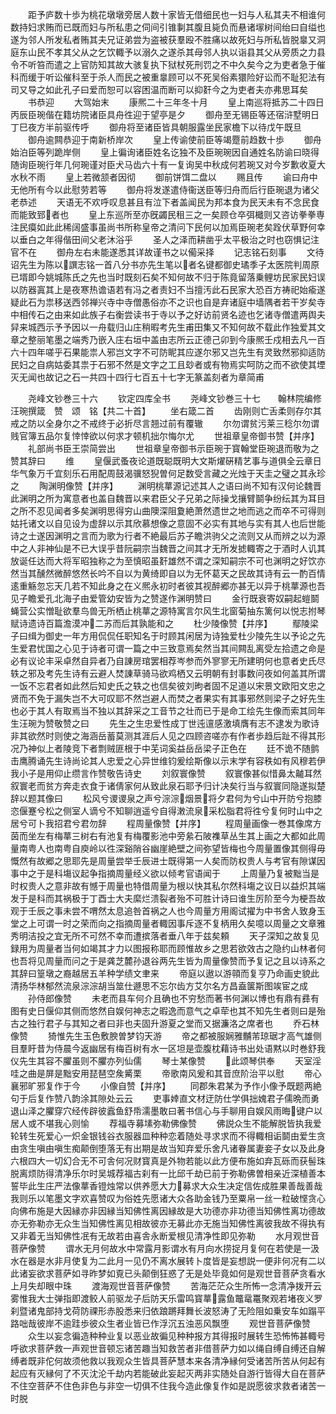 <!-- { "loadSidebar": true } -->
　　距予庐数十歩为桃花墩墩旁居人数十家皆无借细民也一妇与人私其夫不相谁何数持妇求贿而已既而妇与所私患之伺间引锥剚其腹且毙负而悬诸塜树间绐曰自缢也遂为邻人所发私者贿其夫兄证弟尝为盗被获羣殴不胜痛以故死妇与所私皆脱辠又洞庭东山民不孝其父从之乞饮輙予以溺久之遂杀其母邻人执以诣县其父从旁质之力县令不听笞而遣之上官防知其故大骇复执下狱杖死刑罚之不中久矣今之为吏者急于催科而缓于听讼催科至于杀人而民之被重辠顾可以不死吴俗素獧险好讼而不耻犯法有司又导之如此孔子曰爱而恕可以容困温而断可以抑姧今之为吏者夫亦弗思耳矣
　　书恭迎
　　大驾始末
　　康熈二十三年冬十月
　　皇上南巡将抵苏二十四日丙辰臣琬偕在籍坊院诸臣具舟徃迎于望亭是夕
　　御舟至无锡臣等还宿浒墅明日丁巳夜方半前驱传呼
　　御舟将至诸臣皆具朝服露坐民家檐下以待戊午既旦
　　御舟逾闗恭迎于南新桥岸次
　　皇上传谕使前臣等竭蹷前趋数十歩
　　御舟始泊臣等列跪岸侧
　　皇上徧询诸臣姓名讫独不及臣琬琬因自通姓名防谕曰晓得随询臣琬行年几何琬谨对臣犬马齿六十有一复询吴中秋成何若琬又对今岁歉收夏大水秋不雨
　　皇上若微颔者因彻
　　御前饼饵二盘以
　　赐且传
　　谕曰舟中无他所有今以此慰劳若等
　　御舟将发遂遣侍衞送臣等归舟而后行臣琬退为诸父老恭述
　　天语无不欢呼叹息甚且有泣下者盖闻民为邦本食为民天未有不念民食而能致郅者也
　　皇上东巡所至亦旣蠲民租三之一矣顾仓卒弭檝则又咨访拳拳専注民瘼如此此稀阔盛事虽尚书所称皇帝之清问下民何以加焉臣琬老矣跧伏草野何幸以垂白之年得偕田间父老沐浴乎
　　圣人之泽而耕凿乎太平极治之时也窃惧记注官不在
　　御舟左右未能遂悉其详故谨书之以僃采择
　　记志铭石刻事
　　文待诏先生为陈以譔志铭一首八分书亦先生笔以者名键都御史璚季子太医院判周原已壻即今姚城陈氏之先也当时既刻石矣不知何故不归于陈竟留落乗鲤坊民家民妇误以防器寘其上是夜寒热谵语若有冯之者责妇不当擅汚此石民家大恐百方祷祀始瘉遂疑此石为祟移送西邻禅兴寺中寺僧愚俗亦不之识也自是弃诸庭中墙隅者若干岁矣寺中相传石之由来如此族子右衡尝读书于寺以予之好访前贤名迹也乞诸寺僧遣两舆夫舁来城西示予予因以一舟载归山庄稍暇考先生甫田集又不知何故不载此作独爱其文章之整丽笔墨之端秀乃嵌入庄右垣中盖由志所云正德己卯到今康熈壬戍相去凡一百六十四年嗟乎石果能祟人邪岂文字不可防眤其应遂尔邪又岂先生有灵致然邪抑适防民妇之自病姑委其祟于石邪不然是文字之工且玅者或有物焉实呵防之而不欲使其堙灭无闻也故记之石一共四十四行七百五十七字无篆盖刻者为章简甫













　　尧峰文钞巻三十六
　　钦定四库全书
　　尧峰文钞巻三十七　　翰林院编修汪琬撰箴　赞　颂　铭【共二十首】
　　坐右箴二首
　　齿刚则亡舌柔则存尔其戒之防以全身尔之不戒终于必折尽言翘过前有覆辙
　　尔勿谓贫污莱三稔尔勿谓贱官簿五品尔复悻悻欲以何求才顿机拙尔悔尔尤
　　世祖章皇帝御书赞【并序】
　　礼部尚书臣王崇简尝出
　　世祖章皇帝御书示臣琬于寳翰堂臣琬退而敬为之赞其辞曰
　　维
　　皇偃武蚤夜论道既聪既明大文斯燿硏精艺事与道俱全云章日华气象万千宜刻乐石用配周鼓渴骥怒猊曽何足数受言藏之光烛于天圭之璧之其永珍之
　　陶渊明像赞【并序】
　　渊明桃蕐源记述其人之语曰尚不知有汉何论魏晋此渊明之所为寓意者也盖自魏晋以来君臣父子兄弟之际操戈攘臂鬬争纷纭其为耳目之所不忍见闻者多矣渊明思得穷山曲隩深阻夐絶萧然遗世之地而逃之而卒不可得则姑托诸文以自见设为虚辞以示其欣慕想像之意固不必实有其地与实有其人也后世能诗之士遂因渊明之言而为歌为行者不絶最后苏子瞻洪驹父之流则又从而辨之以为源中之人非神仙是不已大误乎昔阮嗣宗当魏晋之间其才无所发摅輙寄之于酒时人讥其放诞任达而大将军昭独称之为至慎昭虽姧雄然不谓之深知嗣宗不可也渊明之好饮亦然当其醺然微醉悠然长吟不自以为黄绮即自以为无怀葛天之民故其诗有云一酌百情逺重觞忽忘天几若不知此身之在义熈永初时者彼其视醉郷亦甚无以异于桃蕐源也吾见子瞻爱孔北海子由爱管幼安皆为之赞遂作渊明赞曰
　　金行既衰寄奴嗣起螘鬬蝇营公实憎耻欲羣鸟兽无所栖止桃蕐之源特寓言尔风生北窗菊抽东篱何以悦志拊琴赋诗遗诗百篇澹漠冲二苏而后其孰能和之
　　杜少陵像赞【并序】
　　鄢陵梁子曰缉为御史一年方用侃侃任职知名于时顾其闲居为诗独爱杜少陵先生以予论之先生爱君忧国之心见于诗者可谓一篇之中三致意焉矣然当其间闗乱离受左拾遗之命是必有议论丰采卓然自异者乃自諌房琯罢相荐岑参而外寥寥无所建明何也意者史氏尽轶之邪及考先生诗有云避人焚諌草骑马欲鸡栖又云明朝有封事数问夜如何盖其所谓一饭不忘君者如此然后知史氏之轶之也信矣彼刘昫者固不足道以宋景文欧阳文忠之贤而不免于漏失岂不大可叹耶不然岂避人而焚之者果实有其事邪然则梁子之好先生也必于其人有取焉当不独以其辞采之工音节之壮而已于是命工绘先生像而索其同年生汪琬为赞敬赞之曰
　　先生之生忠爱性成丁世迍邅感激填膺有志不逮发为歌诗非其欲然时则使之海涵岳蓄莫测其涯后人见之四顾咨嗟亦有作者歩趋后趾不得其形况乃神似上者陵竞下者剽贼匪根于中芜词奚益岳岳梁子正色在
　　廷不诡不随鹯击鹰腾诵先生诗尚论其人忠爱之心异世维钧爰绘斯像以示末学有容秩如有风穆若伊我小子是用仰止缵言作赞敬告诗史
　　刘叙寰像赞
　　叙寰像甚似惜鼻太齇耳然叙寰老而贫方奔走衣食于诸倩家何从致此泉石耶予归计决矣行当与叙寰同隐遂拟楚辞以题其像曰
　　松风兮谡谡泉之声兮淙淙烟景将夕君何为兮山中开防兮抱膝恣偃蹇兮松之侧室人谪兮不知聊逍遥兮自得潄流泉采松脂君将徃兮复何时山中之居兮可卜我招君兮君勿辞
　　程周量像赞【并序】
　　程周量画像一巻其像席方茵而坐左有梅蕐三树右有池复有梅覆影池中旁絫石陂襍草丛生其上画之大都如此周量南粤人也南粤自庾岭以徃深谿陗谷幽崖絶壁之间弥望皆梅也今周量置像其侧得毋慨然有故郷之思耶先是周量尝举壬辰进士既得第一人矣而防权贵人与考官有隙谋因事中之于是科塲议起争指摘周量经义欲以倾考官语闻于
　　上周量乃复被黜当是时权贵人之意非故有憾于周量也特借周量为根以快其私尔然科塲之议日以益炽其端发于是科而其祸极于丁酉士大夫縻烂溃裂者殆不可胜计诗曰谁生厉阶至今为梗吾故观于壬辰之事未尝不喟然太息追咎首祸之人也今周量方用阁试擢为中书舍人致身玉堂之上可谓一时之荣而向之指摘周量者輙因事斥逐不复柄用久矣噫以周量之文章雅秀明洁投之宜无所不可然不幸而遭摈落者垂八年于兹矣頼
　　天子深知之故复见録用为周量者当何如竭其才力以图报称耶而顾惟故乡之思若欲效古之隐约山林者何也吾将见周量而问之于是龚芝麓孙退谷两先生皆为周量像赞而予复记之且以诗系之其辞曰篁墩之裔越居五羊种学绩文聿来
　　帝庭以遨以游顇而复亨乃命画史貌此清扬华林郁然流泉淙淙胡当筮仕遯思不忘尔齿方艾尔名方昌盍箧斯图竢宦之成
　　孙侍郎像赞
　　未老而县车何介且确也不穷愁而著书何渊以博也有鼎有彞有图有史日偃仰其侧而悠然自娱何神志之暇逸而意气之卓荦也其不知先生者则曰是殆古之独行君子与其知之者曰非也夫固升游夏之堂而又据濂洛之席者也
　　乔石林像赞
　　猗惟先生玉色敷腴曽梦钧天游
　　帝之都被服娴雅黼芾琼琚才高气雄侧目羣盱昔为侍晨今返幽居有梅百树有水一区坦是壶腹枕藉诗书出处语黙以时巻舒我仪先生其容不臞虽则不臞亦列仙儒
　　琴士某像赞
　　此颂琴供奉
　　天室淫哇之曲是屏是黜安用琵琶空矦觱栗
　　帝歌南风爰和其音庶阶治平以慰
　　帝心襄邪旷邪复作于今
　　小像自赞【并序】
　　同郡朱君某为予作小像予既题两絶句于后复作赞八韵涂其隙处云云
　　吏事婞直文材迂防仕学俱拙媿君子儒晩而勇退山泽之臞穿穴经传辟彼蠧鱼舒帋濡墨敢曰著书信心与手聊用自娱风雨晦键户以居人或不堪我心则愉
　　荐福寺募塐弥勒佛像赞
　　佛説众生不能解脱皆执我爱轮转生死爱心一炽金银钱谷衣服器皿种种恋着随处寻求求而不得輙相诟鬬由爱生贪由贪生嗔由嗔生痴颠倒堕落无有出期是故当知弃爱乐舍凡诸眷属妻妾子女以及此身六根四大一切幻合无不可舎何况财寳真是外物若能以此方便布施如弃瓦砾而获髻珠脱离烦防得清净乐尔时吴城荐福古刹有一比邱千劫已前于弥勒佛曽相亲近深植善本誓毕此生庄严法像蕐香镫烛常以供养愿大力募求大众生决定信佐成胜果善哉善哉我则乐以笔墨文字欢喜赞叹为俗姓先愿诸大众各助金钱乃至粟帛一丝一粒破悭贪心向佛布施是大因縁亦非因縁当知佛性离因縁故是大功德亦非功德当知佛性离功德故亦无弥勒亦无众生当知佛性离见相故彼亦无募此亦无施当知佛性离彼我故不得执有又非着无当知佛性冺有无故若由喜舎永断爱根见清净性即见弥勒
　　水月观世音菩萨像赞
　　谓水无月何故水中常露月影谓水有月向水捞捉月复何在若使是一汲水在器是水非月使复为二此月一见仍不离水展转卜度皆是妄想説一便非何况有二以此诸妄欲求菩萨如寻昨梦如覔已头颠倒狂惑了无是处毕竟如何是观世音菩萨贪看水上月失却眼中珠
　　渡海观世音菩萨像赞
　　苦海茫茫众生所怖一念清净拨开云雾惟我大士弹指即渡鲛人前驱龙子后防天乐雷鸣寳蕐露鱼鼈鼋鼍聚观若堵夜义罗刹暨诸鬼部持戈荷防祼形赤股悉来归依踉蹡拜舞长波怒涛了无险阻如乗安车如蹋平路咄哉彼岸不逾跬歩彼众生者业皆已作浮沉五浊恶风飘堕
　　观世音菩萨像赞
　　众生以妄念徧造种种业复以恶业故徧见种种报方其得报时展转生恐怖怖甚輙号呼欲求菩萨救一声观世音顿忘诸苦趣当知救苦者非借菩萨力如以绳自缚自缚还自解缚者既非佗何故须他救以我观众生皆具菩萨慧本来各清净縁何受诸苦所苦从何起有起应有灭縁何了不灭沈沦千劫内若能破此妄起灭两非实随处自游行皆得大自在菩萨不住空菩萨不住色非色与非空一切俱不住我今造此像复作如是説愿彼求救者诸苦一时脱
